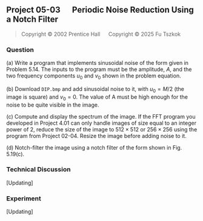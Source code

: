 ## Project 05-03 &emsp; Periodic Noise Reduction Using a Notch Filter

> Copyright © 2002 Prentice Hall &emsp; Copyright © 2025 Fu Tszkok

### Question

(a) Write a program that implements sinusoidal noise of the form given in Problem 5.14. The inputs to the program must be the amplitude, $A$, and the two frequency components $u_0$ and $v_0$ shown in the problem equation.

(b) Download `DIP.bmp` and add sinusoidal noise to it, with $u_0 = M/2$ (the image is square) and $v_0 = 0$. The value of A must be high enough for the noise to be quite visible in the image.

(c) Compute and display the spectrum of the image. If the FFT program you developed in Project 4.01 can only handle images of size equal to an integer power of 2, reduce the size of the image to $512 \times 512$ or $256 \times 256$ using the program from Project 02-04. Resize the image before adding noise to it.

(d) Notch-filter the image using a notch filter of the form shown in Fig. 5.19(c).

### Technical Discussion

[Updating]

### Experiment

[Updating]
